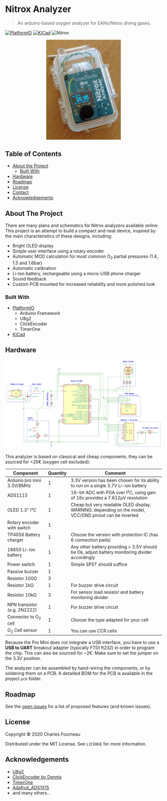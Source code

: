 # Nitrox Analyzer
> An arduino-based oxygen analyzer for EANx/Nitrox diving gases.

[![PlatformIO][build-with-platformio]][platformio-url]
[![KiCad][made-with-kicad]][kicad-url]
![Nitrox][dive-nitrox]

<p align="center"> 
  <img src="doc/analyzer_picture.jpg" alt="Nitrox Analyzer" width="240"/>
</p>

<!-- TABLE OF CONTENTS -->
## Table of Contents

* [About the Project](#about-the-project)
  * [Built With](#built-with)
* [Hardware](#hardware)
* [Roadmap](#roadmap)
* [License](#license)
* [Contact](#contact)
* [Acknowledgements](#acknowledgements)


<!-- ABOUT THE PROJECT -->
## About The Project

There are many plans and schematics for Nitrox analyzers available online.
This project is an attempt to build a compact and neat device, inspired by the main characteristics of these designs, including:

* Bright OLED display
* Simple user interface using a rotary encoder
* Automatic MOD calculation for most common O<sub>2</sub> partial pressures (1.4, 1.5 and 1.6bar)
* Automatic calibration
* Li-Ion battery, rechargeable using a micro-USB phone charger
* Sound feedback
* Custom PCB mounted for increased reliability and more polished look

### Built With

* [PlatformIO][platformio-url]
  * Arduino Framework
  * U8g2
  * ClickEncoder
  * TimerOne
* [KiCad][kicad-url]


<!-- HARDWARE -->
## Hardware

[![Wiring schematic](doc/analyzer_wiring.png?raw=true )](doc/analyzer_wiring.pdf)

This analyzer is based on classical and cheap components, they can be sourced for <20€ (oxygen cell excluded):

| Component | Quantity | Comment |
| --- | --- | --- |
| Arduino pro mini 3.3V/8MHz | 1 | 3.3V version has been chosen for its ability to run on a single 3.7V Li-ion battery |
| ADS1115 | 1 | 16-bit ADC with PGA over I²C, using gain of 16x provides a 7.812µV resolution |
| OLED 1.3" I²C | 1 | Cheap but very readable OLED display. WARNING: depending on the model, VCC/GND pinout can be inverted |
| Rotary encoder with switch | 1 |  |
| TP4056 Battery charger | 1 | Choose the version with protection IC (has 6 connection pads) |
| 18650 Li-ion battery | 1 | Any other battery providing > 3.5V should be Ok, adjust battery monitoring divider accordingly |
| Power switch | 1 | Simple SPST should suffice |
| Passive buzzer | 1 |  |
| Resistor 100Ω | 3 |  |
| Resistor 1kΩ | 1 | For buzzer drive circuit |
| Resistor 10kΩ | 3 | For sensor load resistor and battery monitoring divider |
| NPN transistor (e.g. 2N2222) | 1 | For buzzer drive circuit |
| Connector to O<sub>2</sub> cell | 1 | Choose the type adapted for your cell |
| O<sub>2</sub> Cell sensor | 1 | You can use CCR cells |

Because the Pro Mini does not integrate a USB interface, you have to use a **USB to UART** breakout adapter (typically FTDI ft232) in order to program the chip. This can also be sourced for ~2€. Make sure to set the jumper on the 3.3V position.

The analyzer can be assembled by hand-wiring the components, or by soldering them on a PCB.
A detailled BOM for the PCB is available in the project `pcb` folder.


<!-- ROADMAP -->
## Roadmap

See the [open issues][issues-url] for a list of proposed features (and known issues).


<!-- LICENSE -->
## License

Copyright © 2020 Charles Fourneau

Distributed under the MIT License. See `LICENSE` for more information.


<!-- ACKNOWLEDGEMENTS -->
## Acknowledgements
* [U8g2](https://github.com/olikraus/u8g2/)
* [ClickEncoder by Dennis](https://github.com/soligen2010/encoder)
* [TimerOne](https://github.com/PaulStoffregen/TimerOne)
* [Adafruit_ADS1X15](https://github.com/adafruit/Adafruit_ADS1X15)
* and many others...

<!-- MARKDOWN LINKS & IMAGES -->
<!-- https://www.markdownguide.org/basic-syntax/#reference-style-links -->
[dive-nitrox]: https://img.shields.io/badge/Dive-Nitrox-green
[build-with-platformio]: https://img.shields.io/badge/Build%20with-PlatformIO-orange
[platformio-url]: https://platformio.org
[made-with-kicad]: https://img.shields.io/badge/Made%20with-KiCad-blue
[kicad-url]: https://www.kicad-pcb.org/
[issues-url]: https://github.com/plut0nium/Nitrox_Analyzer/issues
[license-shield]: https://img.shields.io/github/license/plut0nium/Nitrox_Analyzer.svg?style=flat-square
[license-url]: https://github.com/plut0nium/Nitrox_Analyzer/blob/master/LICENSE
